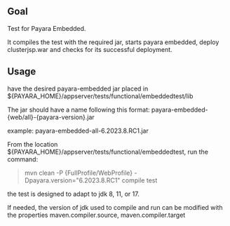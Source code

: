## Goal

Test for Payara Embedded. 

It compiles the test with the required jar, starts payara embedded, deploy clusterjsp.war and checks for its successful deployment.

## Usage

have the desired payara-embedded jar placed in ${PAYARA_HOME}/appserver/tests/functional/embeddedtest/lib

The jar should have a name following this format: payara-embedded-{web/all}-{payara-version}.jar

example: payara-embedded-all-6.2023.8.RC1.jar

From the location ${PAYARA_HOME}/appserver/tests/functional/embeddedtest, run the command:

> mvn clean -P {FullProfile/WebProfile} -Dpayara.version="6.2023.8.RC1" compile test 

the test is designed to adapt to jdk 8, 11, or 17. 

If needed, the version of jdk used to compile and run can be modified with the properties maven.compiler.source, maven.compiler.target